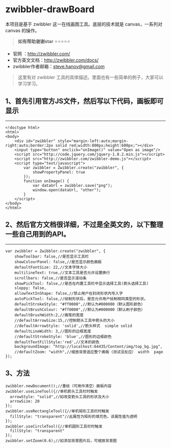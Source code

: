 # zwibbler-drawBoard

本项目是基于 zwibbler 这一在线画图工具。底层的技术就是 canvas，一系列对 canvas 的操作。
 
>**如有帮助谢谢star**   :star::star::star::star::star:

 - 官网 ：http://zwibbler.com/
 - 官方英文文档：http://zwibbler.com/docs/
 - zwibbler作者邮箱：steve.hanov@gmail.com
 
 > 这里有对 zwibbler 工具的具体描述。里面也有一些简单的例子，大家可以学习学习。


## 1、首先引用官方JS文件，然后写以下代码，画板即可显示
---------------------------


```
<!doctype html>
<html>
<body>
    <div id="zwibbler" style="margin-left:auto;margin-right:auto;border:2px solid red;width:800px;height:600px;"></div>
    <input type="button" onclick="onImage()" value="Open as image"/>
    <script src="http://code.jquery.com/jquery-1.8.2.min.js"></script>
    <script src="http://zwibbler.com/zwibbler-demo.js"></script>
    <script type="text/javascript">
        var zwibbler = Zwibbler.create("zwibbler", {
            showPropertyPanel: true
        });
        function onImage() {
            var dataUrl = zwibbler.save("png");
            window.open(dataUrl, "other");
        }
    </script>
</body>
</html>

```

## 2、然后官方文档很详细，不过是全英文的，以下整理一些自己用到的API。
-----------------------------------

```
var zwibbler = Zwibbler.create("zwibbler", {
	showToolbar: false,//是否显示工具栏
	showColourPanel: false,//是否显示颜色画板
	defaultFontSize: 22,//文本字体大小
	multilineText: true,//文本工具是否允许设置换行
	scrollbars: false,//是否显示滚动条
	showPickTool: false,//是否在内置工具栏中显示选择工具(箭头选择工具)
	sloppy: false,
	allowTextInShape: false,//禁止用户在封闭形状内写入字
	autoPickTool: false,//绘制形状后，是否允许用户绘制相同类型的形状。
	defaultStrokeStyle: "#ff0000",//默认为#000000（默认图形颜色）
	defaultBrushColour: "#ff0000",//默认为#000000（默认刷子颜色）
	defaultBrushWidth:2,//画笔的宽度
	//defaultArrowSize:15,//控制箭头工具中箭头的大小
	//defaultArrowStyle: 'solid',//箭头样式  simple solid
	defaultLineWidth: 3,//图形的边框宽度
	//defaultStrokeStyle: 'blue',//图形的边框颜色
	defaultTextFillStyle:'red',//文本的颜色
	backgroundImage: "http://localhost:64435/Content/img/top_bg.jpg", 
	//defaultZoom: "width",//缩放背景适应整个画板（测试没反应） width  page
});
```


## 3、方法

```
zwibbler.newDocument();//重绘（可用作清空）画板内容
zwibbler.useLineTool({//单机箭头工具栏时触发
  arrowStyle: "solid",//如改变箭头工具的形状及大小
  arrowSize: 20
});
zwibbler.useRectangleTool({//单机矩形工具栏时触发
  fillStyle: "transparent"//此属性为矩形的填充色，该属性值为透明
});
zwibbler.useCircleTool({//单机圆形工具栏时触发
  fillStyle: "transparent"
});
zwibbler.setZoom(0.6);//如添加背景图片后，可缩放背景图



```
